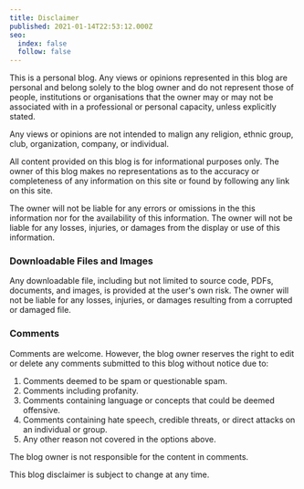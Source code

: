 ```yaml
---
title: Disclaimer
published: 2021-01-14T22:53:12.000Z
seo:
  index: false
  follow: false
---
```


This is a personal blog. Any views or opinions represented in this blog are personal and belong solely to the blog owner and do not represent those of people, institutions or organisations that the owner may or may not be associated with in a professional or personal capacity, unless explicitly stated.

Any views or opinions are not intended to malign any religion, ethnic group, club, organization, company, or individual.

All content provided on this blog is for informational purposes only. The owner of this blog makes no representations as to the accuracy or completeness of any information on this site or found by following any link on this site.

The owner will not be liable for any errors or omissions in the this information nor for the availability of this information. The owner will not be liable for any losses, injuries, or damages from the display or use of this information.

### Downloadable Files and Images

Any downloadable file, including but not limited to source code, PDFs, documents, and images, is provided at the user's own risk. The owner will not be liable for any losses, injuries, or damages resulting from a corrupted or damaged file.

### Comments

Comments are welcome. However, the blog owner reserves the right to edit or delete any comments submitted to this blog without notice due to:

1. Comments deemed to be spam or questionable spam.
1. Comments including profanity.
1. Comments containing language or concepts that could be deemed offensive.
1. Comments containing hate speech, credible threats, or direct attacks on an individual or group.
1. Any other reason not covered in the options above.

The blog owner is not responsible for the content in comments.

This blog disclaimer is subject to change at any time.
